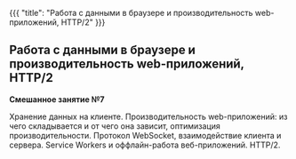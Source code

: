 {{{
	"title": "Работа с данными в браузере и производительность web-приложений, HTTP/2"
}}}

## Работа с данными в браузере и производительность web-приложений, HTTP/2
__Смешанное занятие №7__

Хранение данных на клиенте. Производительность web-приложений: из чего складывается и от чего она зависит, оптимизация производительности. Протокол WebSocket, взаимодействие клиента и сервера. Service Workers и оффлайн-работа веб-приложений. HTTP/2.
